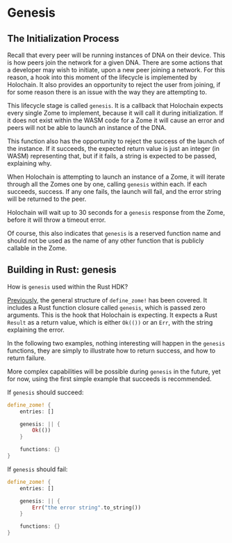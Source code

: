 # Genesis

## The Initialization Process

Recall that every peer will be running instances of DNA on their device. This is how peers join the network for a given DNA. There are some actions that a developer may wish to initiate, upon a new peer joining a network. For this reason, a hook into this moment of the lifecycle is implemented by Holochain. It also provides an opportunity to reject the user from joining, if for some reason there is an issue with the way they are attempting to.

This lifecycle stage is called `genesis`. It is a callback that Holochain expects every single Zome to implement, because it will call it during initialization. If it does not exist within the WASM code for a Zome it will cause an error and peers will not be able to launch an instance of the DNA.

This function also has the opportunity to reject the success of the launch of the instance. If it succeeds, the expected return value is just an integer (in WASM) representing that, but if it fails, a string is expected to be passed, explaining why.

When Holochain is attempting to launch an instance of a Zome, it will iterate through all the Zomes one by one, calling `genesis` within each. If each succeeds, success. If any one fails, the launch will fail, and the error string will be returned to the peer.

Holochain will wait up to 30 seconds for a `genesis` response from the Zome, before it will throw a timeout error.

Of course, this also indicates that `genesis` is a reserved function name and should not be used as the name of any other function that is publicly callable in the Zome.


## Building in Rust: genesis

How is `genesis` used within the Rust HDK?

[Previously](./define_zome.md), the general structure of `define_zome!` has been covered. It includes a Rust function closure called `genesis`, which is passed zero arguments. This is the hook that Holochain is expecting. It expects a Rust `Result` as a return value, which is either `Ok(())` or an `Err`, with the string explaining the error.

In the following two examples, nothing interesting will happen in the `genesis` functions, they are simply to illustrate how to return success, and how to return failure.

More complex capabilities will be possible during `genesis` in the future, yet for now, using the first simple example that succeeds is recommended.

If `genesis` should succeed:
```rust
define_zome! {
    entries: []

    genesis: || {
        Ok(())
    }

    functions: {}
}
```

If `genesis` should fail:
```rust
define_zome! {
    entries: []

    genesis: || {
        Err("the error string".to_string())
    }

    functions: {}
}
```

